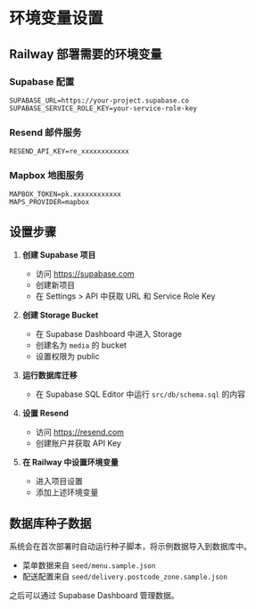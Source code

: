 # 环境变量设置

## Railway 部署需要的环境变量

### Supabase 配置
```
SUPABASE_URL=https://your-project.supabase.co
SUPABASE_SERVICE_ROLE_KEY=your-service-role-key
```

### Resend 邮件服务
```
RESEND_API_KEY=re_xxxxxxxxxxxx
```

### Mapbox 地图服务
```
MAPBOX_TOKEN=pk.xxxxxxxxxxxx
MAPS_PROVIDER=mapbox
```

## 设置步骤

1. **创建 Supabase 项目**
   - 访问 https://supabase.com
   - 创建新项目
   - 在 Settings > API 中获取 URL 和 Service Role Key

2. **创建 Storage Bucket**
   - 在 Supabase Dashboard 中进入 Storage
   - 创建名为 `media` 的 bucket
   - 设置权限为 public

3. **运行数据库迁移**
   - 在 Supabase SQL Editor 中运行 `src/db/schema.sql` 的内容

4. **设置 Resend**
   - 访问 https://resend.com
   - 创建账户并获取 API Key

5. **在 Railway 中设置环境变量**
   - 进入项目设置
   - 添加上述环境变量

## 数据库种子数据

系统会在首次部署时自动运行种子脚本，将示例数据导入到数据库中。

- 菜单数据来自 `seed/menu.sample.json`
- 配送配置来自 `seed/delivery.postcode_zone.sample.json`

之后可以通过 Supabase Dashboard 管理数据。
